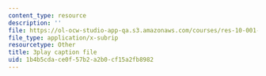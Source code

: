 ```yaml
---
content_type: resource
description: ''
file: https://ol-ocw-studio-app-qa.s3.amazonaws.com/courses/res-10-001-making-science-and-engineering-pictures-a-practical-guide-to-presenting-your-work-spring-2016/1b4b5cdace0f57b2a2b0cf15a2fb8982_ihokgDNXDzY.vtt
file_type: application/x-subrip
resourcetype: Other
title: 3play caption file
uid: 1b4b5cda-ce0f-57b2-a2b0-cf15a2fb8982
---
```

